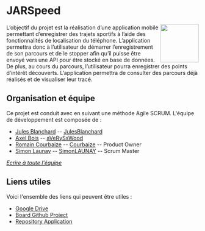 # JARSpeed
<p>
<img align="right" width="100" height="100" src="https://github.com/SimonLAUNAY/JARSpeed/assets/103497891/655215fb-f65e-440d-ab4f-93c2daf4652e">
L’objectif du projet est la réalisation d’une application mobile permettant d’enregistrer des trajets
sportifs à l’aide des fonctionnalités de localisation du téléphone.
L’application permettra donc à l’utilisateur de démarrer l’enregistrement de son parcours et de le
stopper afin qu’il puisse être envoyé vers une API pour être stocké en base de données. De plus, au
cours du parcours, l’utilisateur pourra enregistrer des points d’intérêt découverts.
L’application permettra de consulter des parcours déjà réalisés et de visualiser leur tracé.
</p>

## Organisation et équipe

Ce projet est conduit avec en suivant une méthode Agile SCRUM. L'équipe de développement est composée de : 
- [Jules Blanchard](mailto:jules.blanchard@iut-rodez.fr?subject=[GitHub]%20JARSpeed) -- [JulesBlanchard](https://github.com/JulesBlanchard)
- [Axel Bois](mailto:axel.bois@iut-rodez.fr?subject=[GitHub]%20JARSpeed) -- [aVeRySsWood](https://github.com/aVeRySsWood) 
- [Romain Courbaize](mailto:romain.courbaize@iut-rodez.fr?subject=[GitHub]%20JARSpeed) -- [Courbaize](https://github.com/Courbaize) -- Product Owner
- [Simon Launay](mailto:simon.launay@iut-rodez.fr?subject=[GitHub]%20JARSpeed) -- [SimonLAUNAY](https://github.com/SimonLAUNAY) -- Scrum Master

[_Ecrire à toute l'équipe_](mailto:jules.blanchard@iut-rodez.fr,axel.bois@iut-rodez.fr,romain.courbaize@iut-rodez.fr,simon.launay@iut-rodez.fr?subject=[GitHub]%20JARSpeed)

## Liens utiles

Voici l'ensemble des liens qui peuvent être utiles :
- [Google Drive](https://drive.google.com/drive/folders/1IpAnSOIMVffRGjbrBUw9aLNlk-8IU0fO?usp=sharing)
- [Board Github Project](https://github.com/users/SimonLAUNAY/projects/3)
- [Repository Application](https://github.com/JARSpeed-Organization/JARSpeed_Application)
